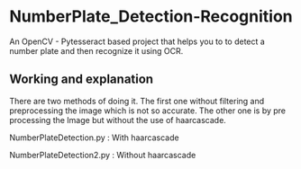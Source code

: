 # NumberPlate_Detection-Recognition
An OpenCV - Pytesseract based project that helps you to to detect a number plate and then recognize it using OCR.

## Working and explanation

There are two methods of doing it. The first one without filtering and preprocessing the image which is not so accurate. The other one is by pre processing the Image
but without the use of haarcascade.

NumberPlateDetection.py  : With haarcascade

NumberPlateDetection2.py : Without haarcascade
